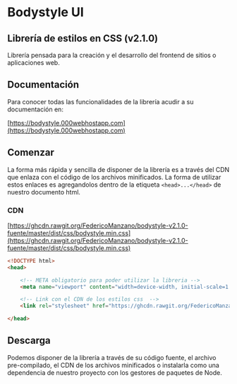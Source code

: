 # Bodystyle UI 

## Librería de estilos en CSS (v2.1.0)

Librería pensada para la creación y el desarrollo del frontend de sitios o aplicaciones web.

## Documentación

Para conocer todas las funcionalidades de la librería acudir a su documentación en: 

[https://bodystyle.000webhostapp.com](https://bodystyle.000webhostapp.com)

## Comenzar 

La forma más rápida y sencilla de disponer de la librería es a través del CDN que enlaza con el código de los archivos minificados. 
La forma de utilizar estos enlaces es agregandolos dentro de la etiqueta `<head>...</head>` de nuestro documento html.

### CDN
[https://ghcdn.rawgit.org/FedericoManzano/bodystyle-v2.1.0-fuente/master/dist/css/bodystyle.min.css](https://ghcdn.rawgit.org/FedericoManzano/bodystyle-v2.1.0-fuente/master/dist/css/bodystyle.min.css)

```html
<!DOCTYPE html>
<head>

    <!-- META obligatorio para poder utilizar la libreria -->
    <meta name="viewport" content="width=device-width, initial-scale=1.0">

    <!-- Link con el CDN de los estilos css  -->
    <link rel="stylesheet" href="https://ghcdn.rawgit.org/FedericoManzano/bodystyle-v2.1.0-fuente/master/dist/css/bodystyle.min.css">

</head>
```


## Descarga 

Podemos disponer de la librería a través de su código fuente, el archivo pre-compilado, el CDN de los 
archivos minificados o instalarla como una dependencia de nuestro proyecto con los gestores de paquetes 
de Node.

